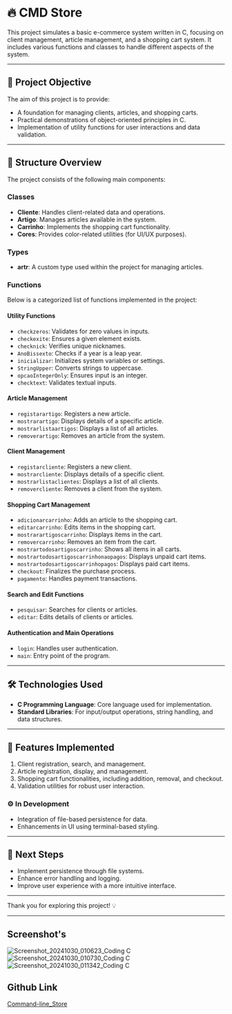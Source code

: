 # 🔥 CMD Store

This project simulates a basic e-commerce system written in C, focusing on client management, article management, and a shopping cart system. It includes various functions and classes to handle different aspects of the system.

---

## 🌟 **Project Objective**
The aim of this project is to provide:

- A foundation for managing clients, articles, and shopping carts.
- Practical demonstrations of object-oriented principles in C.
- Implementation of utility functions for user interactions and data validation.

---

## 📂 **Structure Overview**
The project consists of the following main components:

### **Classes**
- **Cliente**: Handles client-related data and operations.
- **Artigo**: Manages articles available in the system.
- **Carrinho**: Implements the shopping cart functionality.
- **Cores**: Provides color-related utilities (for UI/UX purposes).

### **Types**
- **artr**: A custom type used within the project for managing articles.

### **Functions**
Below is a categorized list of functions implemented in the project:

#### **Utility Functions**
- `checkzeros`: Validates for zero values in inputs.
- `checkexite`: Ensures a given element exists.
- `checknick`: Verifies unique nicknames.
- `AnoBissexto`: Checks if a year is a leap year.
- `inicializar`: Initializes system variables or settings.
- `StringUpper`: Converts strings to uppercase.
- `opcaoIntegerOnly`: Ensures input is an integer.
- `checktext`: Validates textual inputs.

#### **Article Management**
- `registarartigo`: Registers a new article.
- `mostrarartigo`: Displays details of a specific article.
- `mostrarlistaartigos`: Displays a list of all articles.
- `removerartigo`: Removes an article from the system.

#### **Client Management**
- `registarcliente`: Registers a new client.
- `mostrarcliente`: Displays details of a specific client.
- `mostrarlistaclientes`: Displays a list of all clients.
- `removercliente`: Removes a client from the system.

#### **Shopping Cart Management**
- `adicionarcarrinho`: Adds an article to the shopping cart.
- `editarcarrinho`: Edits items in the shopping cart.
- `mostrarartigoscarrinho`: Displays items in the cart.
- `removercarrinho`: Removes an item from the cart.
- `mostrartodosartigoscarrinho`: Shows all items in all carts.
- `mostrartodosartigoscarrinhonaopagos`: Displays unpaid cart items.
- `mostrartodosartigoscarrinhopagos`: Displays paid cart items.
- `checkout`: Finalizes the purchase process.
- `pagamento`: Handles payment transactions.

#### **Search and Edit Functions**
- `pesquisar`: Searches for clients or articles.
- `editar`: Edits details of clients or articles.

#### **Authentication and Main Operations**
- `login`: Handles user authentication.
- `main`: Entry point of the program.

---

## 🛠️ **Technologies Used**
- **C Programming Language**: Core language used for implementation.
- **Standard Libraries**: For input/output operations, string handling, and data structures.

---

## 🔧 **Features Implemented**
1. Client registration, search, and management.
2. Article registration, display, and management.
3. Shopping cart functionalities, including addition, removal, and checkout.
4. Validation utilities for robust user interaction.

### ⚙️ **In Development**
- Integration of file-based persistence for data.
- Enhancements in UI using terminal-based styling.

---

## 🎯 **Next Steps**
- Implement persistence through file systems.
- Enhance error handling and logging.
- Improve user experience with a more intuitive interface.

---

Thank you for exploring this project! 💡

--- 

## Screenshot's

![Screenshot_20241030_010623_Coding C](https://github.com/user-attachments/assets/3c3a8172-e5cc-4a69-b4ed-d3edf7def132)
![Screenshot_20241030_010730_Coding C](https://github.com/user-attachments/assets/14ef469c-c9e4-4890-a7f4-bda39bc736e6)
![Screenshot_20241030_011342_Coding C](https://github.com/user-attachments/assets/1651bf4f-64b3-4431-9bc0-6df87ed63b62)

## Github Link

[Command-line_Store](https://github.com/manoper93/Command-line_Store)

